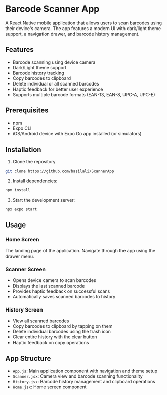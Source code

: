 # Barcode Scanner App

A React Native mobile application that allows users to scan barcodes using their device's camera. The app features a modern UI with dark/light theme support, a navigation drawer, and barcode history management.

## Features

- Barcode scanning using device camera
- Dark/Light theme support
- Barcode history tracking
- Copy barcodes to clipboard
- Delete individual or all scanned barcodes
- Haptic feedback for better user experience
- Supports multiple barcode formats (EAN-13, EAN-8, UPC-A, UPC-E)

## Prerequisites

- npm
- Expo CLI
- iOS/Android device with Expo Go app installed (or simulators)

## Installation

1. Clone the repository
```bash
git clone https://github.com/basilali/ScannerApp
```
2. Install dependencies:
```bash
npm install
```
3. Start the development server:
```bash
npx expo start
```

## Usage

### Home Screen
The landing page of the application. Navigate through the app using the drawer menu.

### Scanner Screen
- Opens device camera to scan barcodes
- Displays the last scanned barcode
- Provides haptic feedback on successful scans
- Automatically saves scanned barcodes to history

### History Screen
- View all scanned barcodes
- Copy barcodes to clipboard by tapping on them
- Delete individual barcodes using the trash icon
- Clear entire history with the clear button
- Haptic feedback on copy operations

## App Structure

- `App.js`: Main application component with navigation and theme setup
- `Scanner.jsx`: Camera view and barcode scanning functionality
- `History.jsx`: Barcode history management and clipboard operations
- `Home.jsx`: Home screen component
